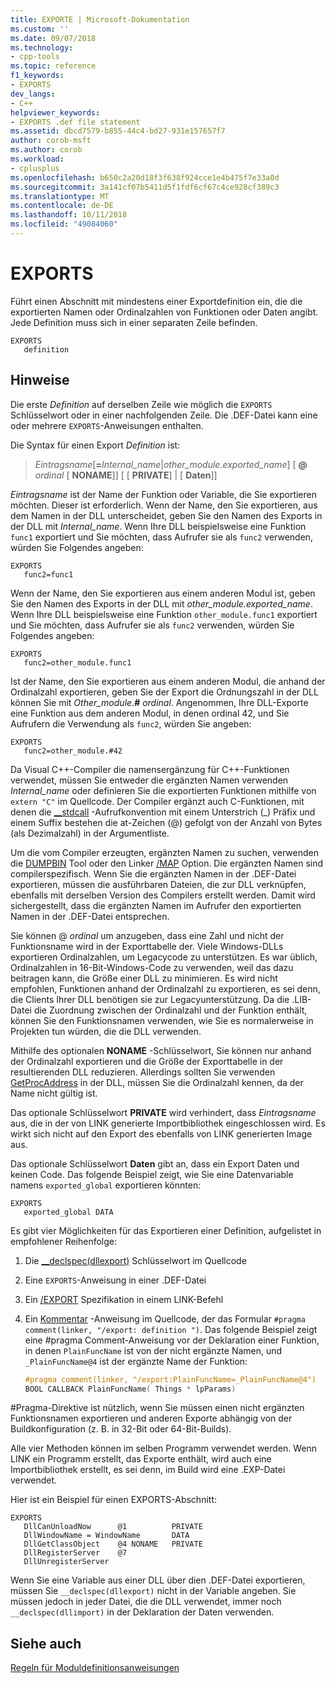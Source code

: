 ```yaml
---
title: EXPORTE | Microsoft-Dokumentation
ms.custom: ''
ms.date: 09/07/2018
ms.technology:
- cpp-tools
ms.topic: reference
f1_keywords:
- EXPORTS
dev_langs:
- C++
helpviewer_keywords:
- EXPORTS .def file statement
ms.assetid: dbcd7579-b855-44c4-bd27-931e157657f7
author: corob-msft
ms.author: corob
ms.workload:
- cplusplus
ms.openlocfilehash: b650c2a20d18f3f638f924cce1e4b475f7e33a0d
ms.sourcegitcommit: 3a141cf07b5411d5f1fdf6cf67c4ce928cf389c3
ms.translationtype: MT
ms.contentlocale: de-DE
ms.lasthandoff: 10/11/2018
ms.locfileid: "49084060"
---
```

# <a name="exports"></a>EXPORTS

Führt einen Abschnitt mit mindestens einer Exportdefinition ein, die die exportierten Namen oder Ordinalzahlen von Funktionen oder Daten angibt. Jede Definition muss sich in einer separaten Zeile befinden.

```DEF
EXPORTS
   definition
```

## <a name="remarks"></a>Hinweise

Die erste *Definition* auf derselben Zeile wie möglich die `EXPORTS` Schlüsselwort oder in einer nachfolgenden Zeile. Die .DEF-Datei kann eine oder mehrere `EXPORTS`-Anweisungen enthalten.

Die Syntax für einen Export *Definition* ist:

> *Eintragsname*\[__=__*Internal_name*|*other_module.exported_name*] \[ **\@** _ordinal_ \[ **NONAME**]] \[ \[ **PRIVATE**] | \[ **Daten**]]

*Eintragsname* ist der Name der Funktion oder Variable, die Sie exportieren möchten. Dieser ist erforderlich. Wenn der Name, den Sie exportieren, aus dem Namen in der DLL unterscheidet, geben Sie den Namen des Exports in der DLL mit *Internal_name*. Wenn Ihre DLL beispielsweise eine Funktion `func1` exportiert und Sie möchten, dass Aufrufer sie als `func2` verwenden, würden Sie Folgendes angeben:

```DEF
EXPORTS
   func2=func1
```

Wenn der Name, den Sie exportieren aus einem anderen Modul ist, geben Sie den Namen des Exports in der DLL mit *other_module.exported_name*. Wenn Ihre DLL beispielsweise eine Funktion `other_module.func1` exportiert und Sie möchten, dass Aufrufer sie als `func2` verwenden, würden Sie Folgendes angeben:

```DEF
EXPORTS
   func2=other_module.func1
```

Ist der Name, den Sie exportieren aus einem anderen Modul, die anhand der Ordinalzahl exportieren, geben Sie der Export die Ordnungszahl in der DLL können Sie mit *Other_module*.__#__ *ordinal*. Angenommen, Ihre DLL-Exporte eine Funktion aus dem anderen Modul, in denen ordinal 42, und Sie Aufrufern die Verwendung als `func2`, würden Sie angeben:

```DEF
EXPORTS
   func2=other_module.#42
```

Da Visual C++-Compiler die namensergänzung für C++-Funktionen verwendet, müssen Sie entweder die ergänzten Namen verwenden *Internal_name* oder definieren Sie die exportierten Funktionen mithilfe von `extern "C"` im Quellcode. Der Compiler ergänzt auch C-Funktionen, mit denen die [__stdcall](../../cpp/stdcall.md) -Aufrufkonvention mit einem Unterstrich (\_) Präfix und einem Suffix bestehen die at-Zeichen (\@) gefolgt von der Anzahl von Bytes (als Dezimalzahl) in der Argumentliste.

Um die vom Compiler erzeugten, ergänzten Namen zu suchen, verwenden die [DUMPBIN](../../build/reference/dumpbin-reference.md) Tool oder den Linker [/MAP](../../build/reference/map-generate-mapfile.md) Option. Die ergänzten Namen sind compilerspezifisch. Wenn Sie die ergänzten Namen in der .DEF-Datei exportieren, müssen die ausführbaren Dateien, die zur DLL verknüpfen, ebenfalls mit derselben Version des Compilers erstellt werden. Damit wird sichergestellt, dass die ergänzten Namen im Aufrufer den exportierten Namen in der .DEF-Datei entsprechen.

Sie können \@ *ordinal* um anzugeben, dass eine Zahl und nicht der Funktionsname wird in der Exporttabelle der. Viele Windows-DLLs exportieren Ordinalzahlen, um Legacycode zu unterstützen. Es war üblich, Ordinalzahlen in 16-Bit-Windows-Code zu verwenden, weil das dazu beitragen kann, die Größe einer DLL zu minimieren. Es wird nicht empfohlen, Funktionen anhand der Ordinalzahl zu exportieren, es sei denn, die Clients Ihrer DLL benötigen sie zur Legacyunterstützung. Da die .LIB-Datei die Zuordnung zwischen der Ordinalzahl und der Funktion enthält, können Sie den Funktionsnamen verwenden, wie Sie es normalerweise in Projekten tun würden, die die DLL verwenden.

Mithilfe des optionalen **NONAME** -Schlüsselwort, Sie können nur anhand der Ordinalzahl exportieren und die Größe der Exporttabelle in der resultierenden DLL reduzieren. Allerdings sollten Sie verwenden [GetProcAddress](/windows/desktop/api/libloaderapi/nf-libloaderapi-getprocaddress) in der DLL, müssen Sie die Ordinalzahl kennen, da der Name nicht gültig ist.

Das optionale Schlüsselwort **PRIVATE** wird verhindert, dass *Eintragsname* aus, die in der von LINK generierte Importbibliothek eingeschlossen wird. Es wirkt sich nicht auf den Export des ebenfalls von LINK generierten Image aus.

Das optionale Schlüsselwort **Daten** gibt an, dass ein Export Daten und keinen Code. Das folgende Beispiel zeigt, wie Sie eine Datenvariable namens `exported_global` exportieren könnten:

```DEF
EXPORTS
   exported_global DATA
```

Es gibt vier Möglichkeiten für das Exportieren einer Definition, aufgelistet in empfohlener Reihenfolge:

1. Die [__declspec(dllexport)](../../cpp/dllexport-dllimport.md) Schlüsselwort im Quellcode

1. Eine `EXPORTS`-Anweisung in einer .DEF-Datei

1. Ein [/EXPORT](../../build/reference/export-exports-a-function.md) Spezifikation in einem LINK-Befehl

1. Ein [Kommentar](../../preprocessor/comment-c-cpp.md) -Anweisung im Quellcode, der das Formular `#pragma comment(linker, "/export: definition ")`. Das folgende Beispiel zeigt eine #pragma Comment-Anweisung vor der Deklaration einer Funktion, in denen `PlainFuncName` ist von der nicht ergänzte Namen, und `_PlainFuncName@4` ist der ergänzte Name der Funktion:

    ```cpp
    #pragma comment(linker, "/export:PlainFuncName=_PlainFuncName@4")
    BOOL CALLBACK PlainFuncName( Things * lpParams)
    ```

#Pragma-Direktive ist nützlich, wenn Sie müssen einen nicht ergänzten Funktionsnamen exportieren und anderen Exporte abhängig von der Buildkonfiguration (z. B. in 32-Bit oder 64-Bit-Builds).

Alle vier Methoden können im selben Programm verwendet werden. Wenn LINK ein Programm erstellt, das Exporte enthält, wird auch eine Importbibliothek erstellt, es sei denn, im Build wird eine .EXP-Datei verwendet.

Hier ist ein Beispiel für einen EXPORTS-Abschnitt:

```DEF
EXPORTS
   DllCanUnloadNow      @1          PRIVATE
   DllWindowName = WindowName       DATA
   DllGetClassObject    @4 NONAME   PRIVATE
   DllRegisterServer    @7
   DllUnregisterServer
```

Wenn Sie eine Variable aus einer DLL über dien .DEF-Datei exportieren, müssen Sie `__declspec(dllexport)` nicht in der Variable angeben. Sie müssen jedoch in jeder Datei, die die DLL verwendet, immer noch `__declspec(dllimport)` in der Deklaration der Daten verwenden.

## <a name="see-also"></a>Siehe auch

[Regeln für Moduldefinitionsanweisungen](../../build/reference/rules-for-module-definition-statements.md)

